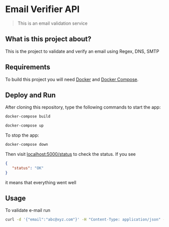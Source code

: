 # Email Verifier API

 > This is an email validation service

## What is this project about?

This is the project to validate and verify an email using Regex, DNS, SMTP

## Requirements

To build this project you will need [Docker][Docker Install] and [Docker Compose][Docker Compose Install].

## Deploy and Run

After cloning this repository, type the following commands to start the app:

```sh
docker-compose build
```
```sh
docker-compose up
```

To stop the app:

```sh
docker-compose down
```

Then visit [localhost:5000/status][App] to check the status.
If you see 
 
 ```json
{
    "status": "OK"
}
```
 
it means that everything went well

## Usage

To validate e-mail run 

```sh
curl -d '{"email":"abc@xyz.com"}' -H "Content-Type: application/json" -X POST http://localhost:5000/email/validate
```


[Docker Install]:  https://docs.docker.com/install/
[Docker Compose Install]: https://docs.docker.com/compose/install/
[App]: http://127.0.0.1:5000/status